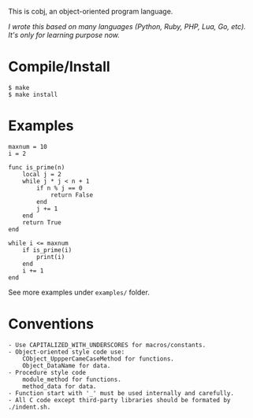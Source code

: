 This is cobj, an object-oriented program language.

*I wrote this based on many languages (Python, Ruby, PHP, Lua, Go, etc). It's only for learning purpose now.*

Compile/Install
===============
    $ make
    $ make install

Examples
========

    maxnum = 10
    i = 2

    func is_prime(n)
        local j = 2
        while j * j < n + 1
            if n % j == 0
                return False
            end
            j += 1
        end
        return True
    end

    while i <= maxnum
        if is_prime(i)
            print(i)
        end
        i += 1
    end

See more examples under `examples/` folder.

Conventions
===========
    - Use CAPITALIZED_WITH_UNDERSCORES for macros/constants.
    - Object-oriented style code use:
        CObject_UppperCameCaseMethod for functions.
        Object_DataName for data.
    - Procedure style code
        module_method for functions.
        method_data for data.
    - Function start with '_' must be used internally and carefully.
    - All C code except third-party libraries should be formated by ./indent.sh.
